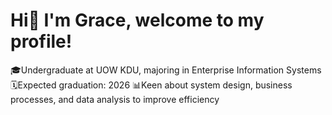 # Hi👋 I'm Grace, welcome to my profile!

🎓Undergraduate at UOW KDU, majoring in Enterprise Information Systems
🗓️Expected graduation: 2026
📊Keen about system design, business processes, and data analysis to improve efficiency


<!--
**Gracey2203/Gracey2203** is a ✨ _special_ ✨ repository because its `README.md` (this file) appears on your GitHub profile.

Here are some ideas to get you started:

- 🔭 I’m currently working on ...
- 🌱 I’m currently learning ...
- 👯 I’m looking to collaborate on ...
- 🤔 I’m looking for help with ...
- 💬 Ask me about ...
- 📫 How to reach me: ...
- 😄 Pronouns: ...
- ⚡ Fun fact: ...
-->
